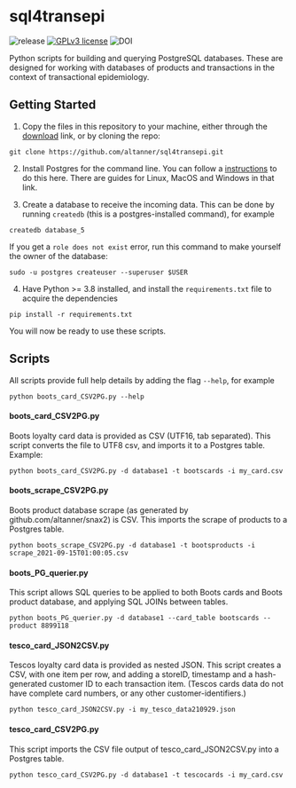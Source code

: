 # sql4transepi

  ![release](https://img.shields.io/badge/release-beta-brightgreen)
  [![GPLv3 license](https://img.shields.io/badge/licence-GPL_v3-blue.svg)](http://perso.crans.org/besson/LICENSE.html)
  ![DOI](https://img.shields.io/badge/DOI-TBC-blue.svg)

Python scripts for building and querying PostgreSQL databases. These are designed for working with databases of products and transactions in the context of transactional epidemiology.

## Getting Started

1. Copy the files in this repository to your machine, either through the [download](https://github.com/altanner/sql4transepi/archive/refs/heads/main.zip) link, or by cloning the repo:

`git clone https://github.com/altanner/sql4transepi.git`

2. Install Postgres for the command line. You can follow a [instructions](https://www.postgresqltutorial.com/install-postgresql/) to do this here. There are guides for Linux, MacOS and Windows in that link.

3. Create a database to receive the incoming data. This can be done by running `createdb` (this is a postgres-installed command), for example

`createdb database_5`

If you get a `role does not exist` error, run this command to make yourself the owner of the database:

`sudo -u postgres createuser --superuser $USER`

4. Have Python >= 3.8 installed, and install the `requirements.txt` file to acquire the dependencies

`pip install -r requirements.txt`

You will now be ready to use these scripts.


## Scripts

All scripts provide full help details by adding the flag `--help`, for example

```python boots_card_CSV2PG.py --help```

#### boots_card_CSV2PG.py 
Boots loyalty card data is provided as CSV (UTF16, tab separated). This script converts the file to UTF8 csv, and imports it to a Postgres table. Example:

```python boots_card_CSV2PG.py -d database1 -t bootscards -i my_card.csv```


#### boots_scrape_CSV2PG.py
Boots product database scrape (as generated by github.com/altanner/snax2) is CSV. This imports the scrape of products to a Postgres table.

```python boots_scrape_CSV2PG.py -d database1 -t bootsproducts -i scrape_2021-09-15T01:00:05.csv```


#### boots_PG_querier.py
This script allows SQL queries to be applied to both Boots cards and Boots product database, and applying SQL JOINs between tables.

```python boots_PG_querier.py -d database1 --card_table bootscards --product 8899118```


#### tesco_card_JSON2CSV.py 
Tescos loyalty card data is provided as nested JSON. This script creates a CSV, with one item per row, and adding a storeID, timestamp and a hash-generated customer ID to each transaction item. (Tescos cards data do not have complete card numbers, or any other customer-identifiers.)

```python tesco_card_JSON2CSV.py -i my_tesco_data210929.json```


#### tesco_card_CSV2PG.py 
This script imports the CSV file output of tesco_card_JSON2CSV.py into a Postgres table.

```python tesco_card_CSV2PG.py -d database1 -t tescocards -i my_card.csv```

